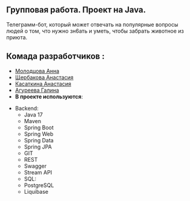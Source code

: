 ## Групповая работа. Проект на Java. 

Телеграмм-бот, который может отвечать на популярные вопросы людей о том, что нужно зн6ать и уметь, чтобы забрать животное из приюта.

## Комада разработчиков :

- [Молодцова Анна](https://github.com/renasafetysea)
- [Щербакова Анастасия]()
- [Касаткина Анастасия](https://github.com/Kastacey29)
- [Агуреева Галина](https://github.com/Galinaag4)
- **В проекте используются**:

* Backend:
    - Java 17
    - Maven
    - Spring Boot
    - Spring Web
    - Spring Data
    - Spring JPA
    - GIT
    - REST
    - Swagger
    - Stream API
    - SQL:
    - PostgreSQL
    - Liquibase
